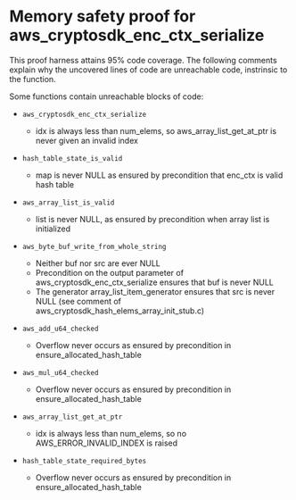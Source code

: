 # Memory safety proof for aws_cryptosdk_enc_ctx_serialize

This proof harness attains 95% code coverage.  The following comments explain
why the uncovered lines of code are unreachable code, instrinsic to the function.

Some functions contain unreachable blocks of code:

* `aws_cryptosdk_enc_ctx_serialize`

    * idx is always less than num_elems, so aws_array_list_get_at_ptr is never given an invalid index

* `hash_table_state_is_valid`

    *  map is never NULL as ensured by precondition that enc_ctx is valid hash table  

* `aws_array_list_is_valid`

    *  list is never NULL, as ensured by precondition when array list is initialized 

* `aws_byte_buf_write_from_whole_string`

    *  Neither buf nor src are ever NULL
    *  Precondition on the output parameter of aws_cryptosdk_enc_ctx_serialize ensures that buf is never NULL
    *  The generator array_list_item_generator ensures that src is never NULL (see comment of aws_cryptosdk_hash_elems_array_init_stub.c)

* `aws_add_u64_checked`

    *  Overflow never occurs as ensured by precondition in ensure_allocated_hash_table

* `aws_mul_u64_checked`

    *  Overflow never occurs as ensured by precondition in ensure_allocated_hash_table

* `aws_array_list_get_at_ptr`

    *  idx is always less than num_elems, so no AWS_ERROR_INVALID_INDEX is raised

* `hash_table_state_required_bytes`

    *  Overflow never occurs as ensured by precondition in ensure_allocated_hash_table